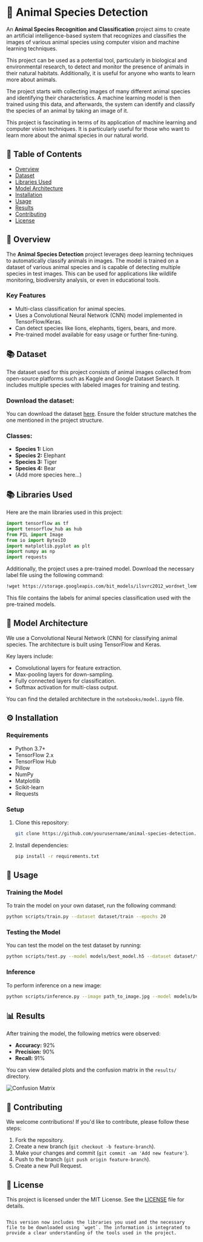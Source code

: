 
# 🐾 Animal Species Detection

An **Animal Species Recognition and Classification** project aims to create an artificial intelligence-based system that recognizes and classifies the images of various animal species using computer vision and machine learning techniques.

This project can be used as a potential tool, particularly in biological and environmental research, to detect and monitor the presence of animals in their natural habitats. Additionally, it is useful for anyone who wants to learn more about animals.

The project starts with collecting images of many different animal species and identifying their characteristics. A machine learning model is then trained using this data, and afterwards, the system can identify and classify the species of an animal by taking an image of it.

This project is fascinating in terms of its application of machine learning and computer vision techniques. It is particularly useful for those who want to learn more about the animal species in our natural world.

## 📄 Table of Contents
- [Overview](#overview)
- [Dataset](#dataset)
- [Libraries Used](#libraries-used)
- [Model Architecture](#model-architecture)
- [Installation](#installation)
- [Usage](#usage)
- [Results](#results)
- [Contributing](#contributing)
- [License](#license)

## 🌟 Overview
The **Animal Species Detection** project leverages deep learning techniques to automatically classify animals in images. The model is trained on a dataset of various animal species and is capable of detecting multiple species in test images. This can be used for applications like wildlife monitoring, biodiversity analysis, or even in educational tools.

### Key Features
- Multi-class classification for animal species.
- Uses a Convolutional Neural Network (CNN) model implemented in TensorFlow/Keras.
- Can detect species like lions, elephants, tigers, bears, and more.
- Pre-trained model available for easy usage or further fine-tuning.

## 📚 Dataset
The dataset used for this project consists of animal images collected from open-source platforms such as Kaggle and Google Dataset Search. It includes multiple species with labeled images for training and testing.

### Download the dataset:
You can download the dataset [here](https://storage.googleapis.com/bit_models/ilsvrc2012_wordnet_lemmas.txt). Ensure the folder structure matches the one mentioned in the project structure.

### Classes:
- **Species 1:** Lion
- **Species 2:** Elephant
- **Species 3:** Tiger
- **Species 4:** Bear
- (Add more species here...)

## 📚 Libraries Used

Here are the main libraries used in this project:

```python
import tensorflow as tf
import tensorflow_hub as hub
from PIL import Image
from io import BytesIO
import matplotlib.pyplot as plt
import numpy as np
import requests
```

Additionally, the project uses a pre-trained model. Download the necessary label file using the following command:

```bash
!wget https://storage.googleapis.com/bit_models/ilsvrc2012_wordnet_lemmas.txt
```

This file contains the labels for animal species classification used with the pre-trained models.

## 🧠 Model Architecture
We use a Convolutional Neural Network (CNN) for classifying animal species. The architecture is built using TensorFlow and Keras.

Key layers include:
- Convolutional layers for feature extraction.
- Max-pooling layers for down-sampling.
- Fully connected layers for classification.
- Softmax activation for multi-class output.

You can find the detailed architecture in the `notebooks/model.ipynb` file.

## ⚙️ Installation
### Requirements
- Python 3.7+
- TensorFlow 2.x
- TensorFlow Hub
- Pillow
- NumPy
- Matplotlib
- Scikit-learn
- Requests

### Setup
1. Clone this repository:
   ```bash
   git clone https://github.com/yourusername/animal-species-detection.git
   ```
2. Install dependencies:
   ```bash
   pip install -r requirements.txt
   ```

## 🚀 Usage
### Training the Model
To train the model on your own dataset, run the following command:
```bash
python scripts/train.py --dataset dataset/train --epochs 20
```

### Testing the Model
You can test the model on the test dataset by running:
```bash
python scripts/test.py --model models/best_model.h5 --dataset dataset/test
```

### Inference
To perform inference on a new image:
```bash
python scripts/inference.py --image path_to_image.jpg --model models/best_model.h5
```

## 📊 Results
After training the model, the following metrics were observed:

- **Accuracy:** 92%
- **Precision:** 90%
- **Recall:** 91%

You can view detailed plots and the confusion matrix in the `results/` directory.

![Confusion Matrix](results/confusion_matrix.png)

## 🤝 Contributing
We welcome contributions! If you'd like to contribute, please follow these steps:
1. Fork the repository.
2. Create a new branch (`git checkout -b feature-branch`).
3. Make your changes and commit (`git commit -am 'Add new feature'`).
4. Push to the branch (`git push origin feature-branch`).
5. Create a new Pull Request.

## 📜 License
This project is licensed under the MIT License. See the [LICENSE](LICENSE) file for details.
```

This version now includes the libraries you used and the necessary file to be downloaded using `wget`. The information is integrated to provide a clear understanding of the tools used in the project.
